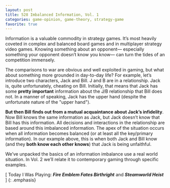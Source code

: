 ```yaml
---
layout: post
title: 528 Imbalanced Information, Vol. 1
categories: game-opinion, game-theory, strategy-game
favorite: true
---
```

Information is a valuable commodity in strategy games.  It’s most heavily coveted in complex and balanced board games and in multiplayer strategy video games. Knowing something about an opponent— especially something your opponent doesn’t know you know— can turn the tides of an competition immensely.

The comparisons to war are obvious and well exploited in gaming, but what about something more grounded in day-to-day life?  For example, let’s introduce two characters, Jack and Bill.  J and B are in a relationship.  Jack is, quite unfortunately, cheating on Bill. Initially, that means that Jack has some **pretty important** information about the J/B relationship that Bill does not. In a manner of speaking, Jack has the upper hand (despite the unfortunate nature of the "upper hand").

**But then Bill finds out from a mutual acquaintance about Jack’s infidelity**.  Now Bill knows the same information as Jack, but Jack doesn’t know that Bill has this information. All decisions and interactions in the relationship are based around this imbalanced information.  The apex of the situation occurs when all information becomes balanced (or at least all the key/primary information). In our example above, this is when both Jack and Bill know (and they **both know each other knows**) that Jack is being unfaithful.

We’ve unpacked the basics of an information imbalance use a real world situation.  In Vol. 2 we’ll relate it to contemporary gaming through specific examples.

[ Today I Was Playing: ***Fire Emblem Fates Birthright*** and ***Steamworld Heist*** ]
{: .emphasis}